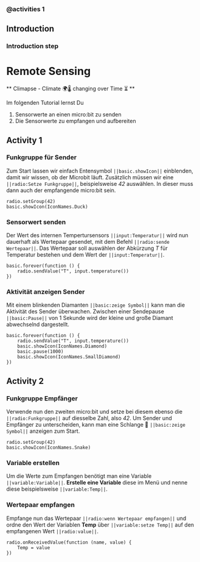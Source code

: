 ### @activities 1

## Introduction

### Introduction step

# Remote Sensing

** Climapse - Climate 🌍🌡️ changing over Time  ⏳️ **

Im folgenden Tutorial lernst Du
1. Sensorwerte an einen micro:bit zu senden
2. Die Sensorwerte zu empfangen und aufbereiten



## Activity 1

### Funkgruppe für Sender

Zum Start lassen wir einfach Entensymbol ``||basic.showIcon||`` 
einblenden, damit wir wissen,
ob der Microbit läuft. 
Zusätzlich müssen wir 
eine ``||radio:Setze Funkgruppe||``, beispielsweise *42* auswählen. 
In dieser muss dann auch der empfangende micro:bit sein.

```blocks
radio.setGroup(42)
basic.showIcon(IconNames.Duck)
```

### Sensorwert senden

Der Wert des internen Tempertursensors ``||input:Temperatur||`` wird nun dauerhaft 
als Wertepaar gesendet, mit dem Befehl ``||radio:sende Wertepaar||``. Das Wertepaar soll auswählen
der Abkürzung *T* für Temperatur bestehen und dem Wert der ``||input:Temperatur||``.

```blocks
basic.forever(function () {
    radio.sendValue("T", input.temperature())
})
```

### Aktivität anzeigen Sender

Mit einem blinkenden Diamanten ``||basic:zeige Symbol||`` kann man die Aktivität 
des Sender überwachen. Zwischen einer Sendepause ``||basic:Pause||`` von 1 Sekunde wird 
der kleine und große Diamant abwechselnd dargestellt.

```blocks
basic.forever(function () {
    radio.sendValue("T", input.temperature())
    basic.showIcon(IconNames.Diamond)
    basic.pause(1000)
    basic.showIcon(IconNames.SmallDiamond)
})
```

## Activity 2

### Funkgruppe Empfänger

Verwende nun den zweiten micro:bit und setze bei diesem ebenso die ``||radio:Funkgruppe||`` auf diesselbe Zahl, also *42*.
Um Sender und Empfänger zu unterscheiden, kann man eine Schlange 🐍 ``||basic:zeige Symbol||`` anzeigen zum Start.

```blocks
radio.setGroup(42)
basic.showIcon(IconNames.Snake)
```

### Variable erstellen

Um die Werte zum Empfangen benötigt man eine Variable ``||variable:Variable||``. **Erstelle eine Variable** diese
im Menü und nenne diese beispielsweise ``||variable:Temp||``.


### Wertepaar empfangen

Empfange nun das Wertepaar ``||radio:wenn Wertepaar empfangen||`` und ordne den Wert der Variablen **Temp** über ``||variable:setze Temp||``
auf den empfangenen Wert ``||radio:value||``.

```blocks
radio.onReceivedValue(function (name, value) {
    Temp = value
})
```